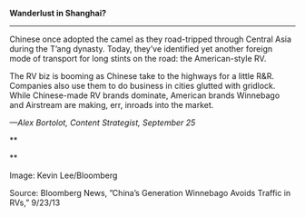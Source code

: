 **Wanderlust in Shanghai?**

****

Chinese once adopted the camel as they road-tripped through Central Asia during the T’ang dynasty. Today, they’ve identified yet another foreign mode of transport for long stints on the road: the American-style RV. 

The RV biz is booming as Chinese take to the highways for a little R&R. Companies also use them to do business in cities glutted with gridlock. While Chinese-made RV brands dominate, American brands Winnebago and Airstream are making, err, inroads into the market.

*—Alex Bortolot, Content Strategist, September 25*

**

**

Image: Kevin Lee/Bloomberg 

Source: Bloomberg News, ”China’s Generation Winnebago Avoids Traffic in RVs,” 9/23/13 
